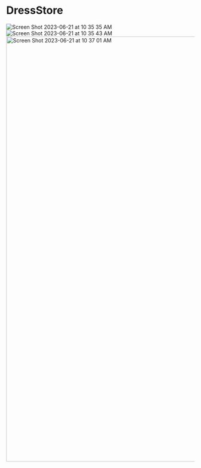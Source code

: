 # DressStore


![Screen Shot 2023-06-21 at 10 35 35 AM](https://github.com/ludlin886/DressStore/assets/106497653/0fdb93e0-a5c1-4f8d-9cfa-c0fb3ea0d332)
![Screen Shot 2023-06-21 at 10 35 43 AM](https://github.com/ludlin886/DressStore/assets/106497653/f1e64ae7-241e-40a9-aac6-ed0e6c3d8669)
<img width="1138" alt="Screen Shot 2023-06-21 at 10 37 01 AM" src="https://github.com/ludlin886/DressStore/assets/106497653/aa6e6e9d-bd49-4504-b9fb-5f7347a01b4e">
